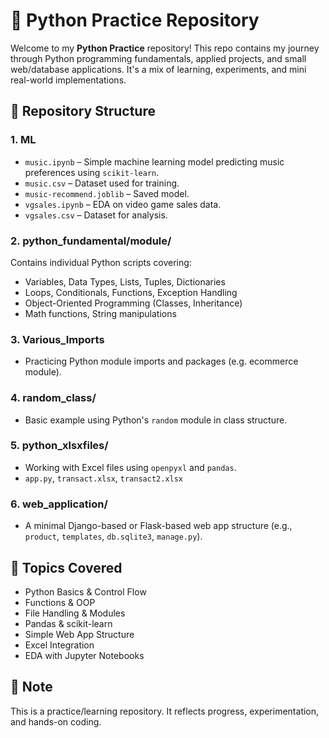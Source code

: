# 🐍 Python Practice Repository

Welcome to my **Python Practice** repository! This repo contains my journey through Python programming fundamentals, applied projects, and small web/database applications. It's a mix of learning, experiments, and mini real-world implementations.

## 📁 Repository Structure

### 1. **ML**
- `music.ipynb` – Simple machine learning model predicting music preferences using `scikit-learn`.
- `music.csv` – Dataset used for training.
- `music-recommend.joblib` – Saved model.
- `vgsales.ipynb` – EDA on video game sales data.
- `vgsales.csv` – Dataset for analysis.

### 2. **python_fundamental/module/**
Contains individual Python scripts covering:
- Variables, Data Types, Lists, Tuples, Dictionaries
- Loops, Conditionals, Functions, Exception Handling
- Object-Oriented Programming (Classes, Inheritance)
- Math functions, String manipulations

### 3. **Various_Imports**
- Practicing Python module imports and packages (e.g. ecommerce module).

### 4. **random_class/**
- Basic example using Python's `random` module in class structure.

### 5. **python_xlsxfiles/**
- Working with Excel files using `openpyxl` and `pandas`.
- `app.py`, `transact.xlsx`, `transact2.xlsx`

### 6. **web_application/**
- A minimal Django-based or Flask-based web app structure (e.g., `product`, `templates`, `db.sqlite3`, `manage.py`).

## 🚀 Topics Covered
- Python Basics & Control Flow
- Functions & OOP
- File Handling & Modules
- Pandas & scikit-learn
- Simple Web App Structure
- Excel Integration
- EDA with Jupyter Notebooks

## 📌 Note
This is a practice/learning repository. It reflects progress, experimentation, and hands-on coding.
